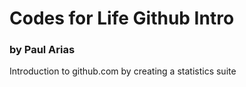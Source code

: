 # Codes for Life Github Intro
### by Paul Arias

Introduction to github.com by creating a statistics suite

